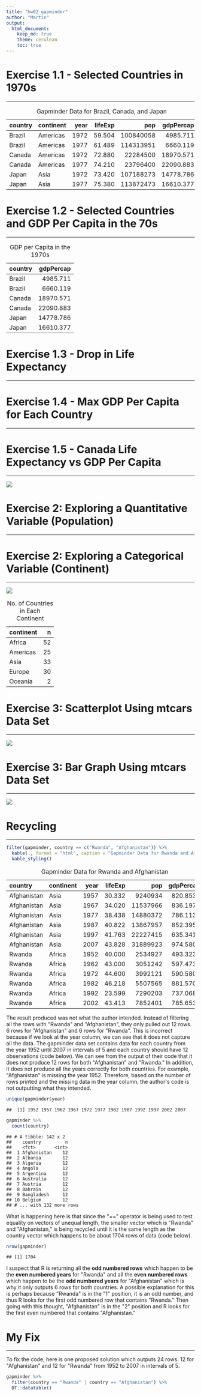 ```yaml
---
title: "hw02_gapminder"
author: "Martin"
output: 
  html_document:
    keep_md: true 
    theme: cerulean
    toc: true
---
```




# Exercise 1.1 - Selected Countries in 1970s

-------------------------------------------------

<table class="table" style="margin-left: auto; margin-right: auto;">
<caption>Gapminder Data for Brazil, 
  Canada, and Japan</caption>
 <thead>
  <tr>
   <th style="text-align:left;"> country </th>
   <th style="text-align:left;"> continent </th>
   <th style="text-align:right;"> year </th>
   <th style="text-align:right;"> lifeExp </th>
   <th style="text-align:right;"> pop </th>
   <th style="text-align:right;"> gdpPercap </th>
  </tr>
 </thead>
<tbody>
  <tr>
   <td style="text-align:left;"> Brazil </td>
   <td style="text-align:left;"> Americas </td>
   <td style="text-align:right;"> 1972 </td>
   <td style="text-align:right;"> 59.504 </td>
   <td style="text-align:right;"> 100840058 </td>
   <td style="text-align:right;"> 4985.711 </td>
  </tr>
  <tr>
   <td style="text-align:left;"> Brazil </td>
   <td style="text-align:left;"> Americas </td>
   <td style="text-align:right;"> 1977 </td>
   <td style="text-align:right;"> 61.489 </td>
   <td style="text-align:right;"> 114313951 </td>
   <td style="text-align:right;"> 6660.119 </td>
  </tr>
  <tr>
   <td style="text-align:left;"> Canada </td>
   <td style="text-align:left;"> Americas </td>
   <td style="text-align:right;"> 1972 </td>
   <td style="text-align:right;"> 72.880 </td>
   <td style="text-align:right;"> 22284500 </td>
   <td style="text-align:right;"> 18970.571 </td>
  </tr>
  <tr>
   <td style="text-align:left;"> Canada </td>
   <td style="text-align:left;"> Americas </td>
   <td style="text-align:right;"> 1977 </td>
   <td style="text-align:right;"> 74.210 </td>
   <td style="text-align:right;"> 23796400 </td>
   <td style="text-align:right;"> 22090.883 </td>
  </tr>
  <tr>
   <td style="text-align:left;"> Japan </td>
   <td style="text-align:left;"> Asia </td>
   <td style="text-align:right;"> 1972 </td>
   <td style="text-align:right;"> 73.420 </td>
   <td style="text-align:right;"> 107188273 </td>
   <td style="text-align:right;"> 14778.786 </td>
  </tr>
  <tr>
   <td style="text-align:left;"> Japan </td>
   <td style="text-align:left;"> Asia </td>
   <td style="text-align:right;"> 1977 </td>
   <td style="text-align:right;"> 75.380 </td>
   <td style="text-align:right;"> 113872473 </td>
   <td style="text-align:right;"> 16610.377 </td>
  </tr>
</tbody>
</table>

# Exercise 1.2 - Selected Countries and GDP Per Capita in the 70s

-------------------------------------------------

<table class="table" style="margin-left: auto; margin-right: auto;">
<caption>GDP per Capita in the 1970s</caption>
 <thead>
  <tr>
   <th style="text-align:left;"> country </th>
   <th style="text-align:right;"> gdpPercap </th>
  </tr>
 </thead>
<tbody>
  <tr>
   <td style="text-align:left;"> Brazil </td>
   <td style="text-align:right;"> 4985.711 </td>
  </tr>
  <tr>
   <td style="text-align:left;"> Brazil </td>
   <td style="text-align:right;"> 6660.119 </td>
  </tr>
  <tr>
   <td style="text-align:left;"> Canada </td>
   <td style="text-align:right;"> 18970.571 </td>
  </tr>
  <tr>
   <td style="text-align:left;"> Canada </td>
   <td style="text-align:right;"> 22090.883 </td>
  </tr>
  <tr>
   <td style="text-align:left;"> Japan </td>
   <td style="text-align:right;"> 14778.786 </td>
  </tr>
  <tr>
   <td style="text-align:left;"> Japan </td>
   <td style="text-align:right;"> 16610.377 </td>
  </tr>
</tbody>
</table>

# Exercise 1.3 - Drop in Life Expectancy

-------------------------------------------------

<!--html_preserve--><div id="htmlwidget-07a683e575118d6040f0" style="width:100%;height:auto;" class="datatables html-widget"></div>
<script type="application/json" data-for="htmlwidget-07a683e575118d6040f0">{"x":{"filter":"none","data":[["1","2","3","4","5","6","7","8","9","10","11","12","13","14","15","16","17","18","19","20","21","22","23","24","25","26","27","28","29","30","31","32","33","34","35","36","37","38","39","40","41","42","43","44","45","46","47","48","49","50","51","52","53","54","55","56","57","58","59","60","61","62","63","64","65","66","67","68","69","70","71","72","73","74","75","76","77","78","79","80","81","82","83","84","85","86","87","88","89","90","91","92","93","94","95","96","97","98","99","100","101","102"],["Rwanda","Zimbabwe","Lesotho","Swaziland","Botswana","Cambodia","Namibia","South Africa","Zimbabwe","China","Botswana","Zambia","Iraq","Liberia","Cambodia","Kenya","Somalia","Zambia","Swaziland","Uganda","Swaziland","Lesotho","Cote d'Ivoire","South Africa","Gabon","Burundi","Congo, Rep.","Kenya","Central African Republic","Namibia","Congo, Dem. Rep.","Central African Republic","Uganda","Cote d'Ivoire","Malawi","Cameroon","Mozambique","Korea, Dem. Rep.","Rwanda","Cameroon","Lesotho","Zimbabwe","Tanzania","Mozambique","Malawi","Congo, Dem. Rep.","Iraq","Sierra Leone","South Africa","El Salvador","Montenegro","Cote d'Ivoire","Tanzania","Central African Republic","Korea, Dem. Rep.","Chad","Zambia","Congo, Rep.","Zambia","Gabon","Botswana","Bulgaria","Nigeria","Togo","Puerto Rico","Cameroon","Korea, Dem. Rep.","Uganda","Iraq","Eritrea","Slovak Republic","Hungary","Uganda","Trinidad and Tobago","Myanmar","Albania","Hungary","Trinidad and Tobago","Congo, Dem. Rep.","Benin","Poland","Jamaica","Croatia","Poland","Romania","Chad","Bulgaria","Serbia","Romania","Ghana","El Salvador","Bulgaria","Czech Republic","Norway","Netherlands","Denmark","Kenya","Angola","Gabon","Congo, Dem. Rep.","Nigeria","Jamaica"],["Africa","Africa","Africa","Africa","Africa","Asia","Africa","Africa","Africa","Asia","Africa","Africa","Asia","Africa","Asia","Africa","Africa","Africa","Africa","Africa","Africa","Africa","Africa","Africa","Africa","Africa","Africa","Africa","Africa","Africa","Africa","Africa","Africa","Africa","Africa","Africa","Africa","Asia","Africa","Africa","Africa","Africa","Africa","Africa","Africa","Africa","Asia","Africa","Africa","Americas","Europe","Africa","Africa","Africa","Asia","Africa","Africa","Africa","Africa","Africa","Africa","Europe","Africa","Africa","Americas","Africa","Asia","Africa","Asia","Africa","Europe","Europe","Africa","Americas","Asia","Europe","Europe","Americas","Africa","Africa","Europe","Americas","Europe","Europe","Europe","Africa","Europe","Europe","Europe","Africa","Americas","Europe","Europe","Europe","Europe","Europe","Africa","Africa","Africa","Africa","Africa","Americas"],[1992,1997,2002,2002,1997,1977,2002,2002,2002,1962,2002,1997,1992,1992,1972,1997,1992,1992,2007,1997,1997,1997,1997,2007,2002,1992,1997,2002,1997,1997,1997,2002,1992,1992,2002,2002,2002,1997,1987,1997,2007,1992,1997,2007,1997,1992,2002,1992,1997,1977,2002,2002,1992,1992,2002,2002,2002,1992,1987,1997,1992,1997,2002,2002,1992,1992,1992,1977,1997,1982,1972,1982,1982,2002,2002,1992,1992,1997,1987,2002,1987,2002,1982,1977,1992,1997,1992,1982,1987,2002,1982,1977,1972,1987,1972,1982,1992,1987,2007,1982,1997,1992],[23.599,46.809,44.593,43.869,52.556,31.22,51.479,53.365,39.989,44.50136,46.634,40.238,59.461,40.802,40.317,54.407,39.658,46.1,39.613,44.578,54.289,55.558,47.991,49.339,56.761,44.736,52.962,50.992,46.066,58.909,42.587,43.308,48.825,52.044,45.009,49.856,44.026,67.727,44.02,52.199,42.592,60.377,48.466,42.082,47.495,45.548,57.046,38.333,60.236,56.696,73.981,46.832,50.44,49.396,66.662,50.525,39.193,56.433,50.821,60.461,62.745,70.32,46.608,57.561,73.911,54.314,69.978,50.35,58.811,43.89,70.35,69.39,49.849,68.976,59.908,71.581,69.17,69.465,47.412,54.406,70.98,72.047,70.46,70.67,69.36,51.573,71.19,70.162,69.53,58.453,56.604,70.81,70.29,75.89,73.75,74.63,59.285,39.906,56.735,47.784,47.464,71.766],[7290203,11404948,2046772,1130269,1536536,6978607,1972153,44433622,11926563,665770000,1630347,9417789,17861905,1912974,7450606,28263827,6099799,8381163,1133066,21210254,1054486,1982823,14625967,43997828,1299304,5809236,2800947,31386842,3696513,1774766,47798986,4048013,18252190,12772596,11824495,15929988,18473780,21585105,6349365,14195809,2012649,10704340,30686889,19951656,10419991,41672143,24001816,4260884,42835005,4282586,720230,16252726,26605473,3265124,22215365,8835739,10595811,2409073,7272406,1126189,1342614,8066057,119901274,4977378,3585176,12467171,20711375,11457758,20775703,2637297,4593433,10705535,12939400,1101832,45598081,3326498,10348684,1138101,35481645,7026113,37740710,2664659,4413368,34621254,22797027,7562011,8658506,9032824,22686371,20550751,4474873,8797022,9862158,4186147,13329874,5117810,25020539,7874230,1454867,30646495,106207839,2378618],[737.0685949,792.4499603,1275.184575,4128.116943,8647.142313,524.9721832,4072.324751,7710.946444,672.0386227,487.6740183,11003.60508,1071.353818,3745.640687,636.6229191,421.6240257,1360.485021,926.9602964,1210.884633,4513.480643,816.559081,3876.76846,1186.147994,1786.265407,9269.657808,12521.71392,631.6998778,3484.164376,1287.514732,740.5063317,3899.52426,312.188423,738.6906068,644.1707969,1648.073791,665.4231186,1934.011449,633.6179466,1690.756814,847.991217,1694.337469,1569.331442,693.4207856,789.1862231,823.6856205,692.2758103,457.7191807,4390.717312,1068.696278,7479.188244,5138.922374,6557.194282,1648.800823,825.682454,747.9055252,1646.758151,1156.18186,1071.613938,4016.239529,1213.315116,14722.84188,7954.111645,5970.38876,1615.286395,886.2205765,14641.58711,1793.163278,3726.063507,843.7331372,3076.239795,524.8758493,9674.167626,12545.99066,682.2662268,11460.60023,611,2497.437901,10535.62855,8792.573126,672.774812,1372.877931,9082.351172,6994.774861,13221.82184,9508.141454,6598.409903,1004.961353,6302.623438,15181.0927,9696.273295,1111.984578,4098.344175,7612.240438,13108.4536,31540.9748,18794.74567,21688.04048,1341.921721,2430.208311,13206.48452,673.7478181,1624.941275,7404.923685],[-20.421,-13.568,-10.965,-10.42,-10.189,-9.097,-7.43,-6.871,-6.82,-6.0476,-5.922,-5.862,-5.583,-5.225,-5.098,-4.878,-4.843,-4.721,-4.256,-4.247,-4.185,-4.127,-4.053,-4.026,-3.7,-3.475,-3.471,-3.415,-3.33,-3.09,-2.961,-2.758,-2.684,-2.611,-2.486,-2.343,-2.318,-2.25099999999999,-2.198,-2.115,-2.001,-1.974,-1.974,-1.944,-1.925,-1.864,-1.765,-1.673,-1.652,-1.511,-1.464,-1.159,-1.095,-1.089,-1.065,-1.048,-1.045,-1.037,-1,-0.905000000000001,-0.877000000000002,-0.870000000000005,-0.856000000000002,-0.829000000000001,-0.718999999999994,-0.670999999999999,-0.669000000000011,-0.665999999999997,-0.649999999999999,-0.644999999999996,-0.63000000000001,-0.560000000000002,-0.501000000000005,-0.489000000000004,-0.420000000000002,-0.418999999999997,-0.409999999999997,-0.396999999999991,-0.372,-0.371000000000002,-0.339999999999989,-0.215000000000003,-0.180000000000007,-0.179999999999993,-0.170000000000002,-0.150999999999996,-0.150000000000006,-0.137999999999991,-0.129999999999995,-0.102999999999994,-0.0919999999999987,-0.0900000000000034,-0.0899999999999892,-0.0799999999999983,-0.0699999999999932,-0.0600000000000023,-0.054000000000002,-0.0360000000000014,-0.0260000000000034,-0.0200000000000031,-0.00800000000000267,-0.00399999999999068]],"container":"<table class=\"display\">\n  <thead>\n    <tr>\n      <th> <\/th>\n      <th>country<\/th>\n      <th>continent<\/th>\n      <th>year<\/th>\n      <th>lifeExp<\/th>\n      <th>pop<\/th>\n      <th>gdpPercap<\/th>\n      <th>increaseinlifeExp<\/th>\n    <\/tr>\n  <\/thead>\n<\/table>","options":{"columnDefs":[{"className":"dt-right","targets":[3,4,5,6,7]},{"orderable":false,"targets":0}],"order":[],"autoWidth":false,"orderClasses":false}},"evals":[],"jsHooks":[]}</script><!--/html_preserve-->

# Exercise 1.4 - Max GDP Per Capita for Each Country

-------------------------------------------------

<!--html_preserve--><div id="htmlwidget-238cf0e57a63dcc9c63a" style="width:100%;height:auto;" class="datatables html-widget"></div>
<script type="application/json" data-for="htmlwidget-238cf0e57a63dcc9c63a">{"x":{"filter":"none","data":[["1","2","3","4","5","6","7","8","9","10","11","12","13","14","15","16","17","18","19","20","21","22","23","24","25","26","27","28","29","30","31","32","33","34","35","36","37","38","39","40","41","42","43","44","45","46","47","48","49","50","51","52","53","54","55","56","57","58","59","60","61","62","63","64","65","66","67","68","69","70","71","72","73","74","75","76","77","78","79","80","81","82","83","84","85","86","87","88","89","90","91","92","93","94","95","96","97","98","99","100","101","102","103","104","105","106","107","108","109","110","111","112","113","114","115","116","117","118","119","120","121","122","123","124","125","126","127","128","129","130","131","132","133","134","135","136","137","138","139","140","141","142"],["Afghanistan","Albania","Algeria","Angola","Argentina","Australia","Austria","Bahrain","Bangladesh","Belgium","Benin","Bolivia","Bosnia and Herzegovina","Botswana","Brazil","Bulgaria","Burkina Faso","Burundi","Cambodia","Cameroon","Canada","Central African Republic","Chad","Chile","China","Colombia","Comoros","Congo, Dem. Rep.","Congo, Rep.","Costa Rica","Cote d'Ivoire","Croatia","Cuba","Czech Republic","Denmark","Djibouti","Dominican Republic","Ecuador","Egypt","El Salvador","Equatorial Guinea","Eritrea","Ethiopia","Finland","France","Gabon","Gambia","Germany","Ghana","Greece","Guatemala","Guinea","Guinea-Bissau","Haiti","Honduras","Hong Kong, China","Hungary","Iceland","India","Indonesia","Iran","Iraq","Ireland","Israel","Italy","Jamaica","Japan","Jordan","Kenya","Korea, Dem. Rep.","Korea, Rep.","Kuwait","Lebanon","Lesotho","Liberia","Libya","Madagascar","Malawi","Malaysia","Mali","Mauritania","Mauritius","Mexico","Mongolia","Montenegro","Morocco","Mozambique","Myanmar","Namibia","Nepal","Netherlands","New Zealand","Nicaragua","Niger","Nigeria","Norway","Oman","Pakistan","Panama","Paraguay","Peru","Philippines","Poland","Portugal","Puerto Rico","Reunion","Romania","Rwanda","Sao Tome and Principe","Saudi Arabia","Senegal","Serbia","Sierra Leone","Singapore","Slovak Republic","Slovenia","Somalia","South Africa","Spain","Sri Lanka","Sudan","Swaziland","Sweden","Switzerland","Syria","Taiwan","Tanzania","Thailand","Togo","Trinidad and Tobago","Tunisia","Turkey","Uganda","United Kingdom","United States","Uruguay","Venezuela","Vietnam","West Bank and Gaza","Yemen, Rep.","Zambia","Zimbabwe"],[978.0114388,5937.029526,6223.367465,5522.776375,12779.37964,34435.36744,36126.4927,29796.04834,1391.253792,33692.60508,1441.284873,3822.137084,7446.298803,12569.85177,9065.800825,10680.79282,1217.032994,631.6998778,1713.778686,2602.664206,36319.23501,1193.068753,1704.063724,13171.63885,4959.114854,7006.580419,1937.577675,905.8602303,4879.507522,9645.06142,2602.710169,14619.22272,8948.102923,22833.30851,35278.41874,3694.212352,6025.374752,7429.455877,5581.180998,5728.353514,12154.08975,913.47079,690.8055759,33207.0844,30470.0167,21745.57328,884.7552507,32170.37442,1327.60891,27538.41188,5186.050003,945.5835837,838.1239671,2011.159549,3548.330846,39724.97867,18008.94444,36180.78919,2452.210407,3540.651564,11888.59508,14688.23507,40675.99635,25523.2771,28569.7197,7433.889293,31656.06806,4519.461171,1463.249282,4106.525293,23348.13973,113523.1329,10461.05868,1569.331442,803.0054535,21951.21176,1748.562982,759.3499101,12451.6558,1042.581557,1803.151496,10956.99112,11977.57496,3095.772271,11732.51017,3820.17523,823.6856205,944,4811.060429,1091.359778,36797.93332,25185.00911,5486.371089,1054.384891,2013.977305,49357.19017,22316.19287,2605.94758,9809.185636,4258.503604,7408.905561,3190.481016,15389.92468,20509.64777,19328.70901,7670.122558,10808.47561,881.5706467,1890.218117,34167.7626,1712.472136,15870.87851,1465.010784,47143.17964,18678.31435,25768.25759,1450.992513,9269.657808,28821.0637,3970.095407,2602.394995,4513.480643,33859.74835,37506.41907,4184.548089,28718.27684,1107.482182,7458.396327,1649.660188,18008.50924,7092.923025,8458.276384,1056.380121,33203.26128,42951.65309,10611.46299,13143.95095,2441.576404,7110.667619,2280.769906,1777.077318,799.3621758]],"container":"<table class=\"display\">\n  <thead>\n    <tr>\n      <th> <\/th>\n      <th>country<\/th>\n      <th>maxgdpPercap<\/th>\n    <\/tr>\n  <\/thead>\n<\/table>","options":{"columnDefs":[{"className":"dt-right","targets":2},{"orderable":false,"targets":0}],"order":[],"autoWidth":false,"orderClasses":false}},"evals":[],"jsHooks":[]}</script><!--/html_preserve-->


# Exercise 1.5 - Canada Life Expectancy vs GDP Per Capita

-------------------------------------------------

![](hw02_gapminder_files/figure-html/unnamed-chunk-6-1.png)<!-- -->


# Exercise 2: Exploring a Quantitative Variable (Population)

-------------------------------------------------

<!--html_preserve--><div id="htmlwidget-1af3b3c90cee24925acb" style="width:100%;height:auto;" class="datatables html-widget"></div>
<script type="application/json" data-for="htmlwidget-1af3b3c90cee24925acb">{"x":{"filter":"none","data":[["1","2","3","4","5","6","7","8","9","10","11","12","13","14","15","16","17","18","19","20","21","22","23","24","25","26","27","28","29","30","31","32","33","34","35","36","37","38","39","40","41","42","43","44","45","46","47","48","49","50","51","52","53","54","55","56","57","58","59","60","61","62","63","64","65","66","67","68","69","70","71","72","73","74","75","76","77","78","79","80","81","82","83","84","85","86","87","88","89","90","91","92","93","94","95","96","97","98","99","100","101","102","103","104","105","106","107","108","109","110","111","112","113","114","115","116","117","118","119","120","121","122","123","124","125","126","127","128","129","130","131","132","133","134","135","136","137","138","139","140","141","142"],["Afghanistan","Albania","Algeria","Angola","Argentina","Australia","Austria","Bahrain","Bangladesh","Belgium","Benin","Bolivia","Bosnia and Herzegovina","Botswana","Brazil","Bulgaria","Burkina Faso","Burundi","Cambodia","Cameroon","Canada","Central African Republic","Chad","Chile","China","Colombia","Comoros","Congo, Dem. Rep.","Congo, Rep.","Costa Rica","Cote d'Ivoire","Croatia","Cuba","Czech Republic","Denmark","Djibouti","Dominican Republic","Ecuador","Egypt","El Salvador","Equatorial Guinea","Eritrea","Ethiopia","Finland","France","Gabon","Gambia","Germany","Ghana","Greece","Guatemala","Guinea","Guinea-Bissau","Haiti","Honduras","Hong Kong, China","Hungary","Iceland","India","Indonesia","Iran","Iraq","Ireland","Israel","Italy","Jamaica","Japan","Jordan","Kenya","Korea, Dem. Rep.","Korea, Rep.","Kuwait","Lebanon","Lesotho","Liberia","Libya","Madagascar","Malawi","Malaysia","Mali","Mauritania","Mauritius","Mexico","Mongolia","Montenegro","Morocco","Mozambique","Myanmar","Namibia","Nepal","Netherlands","New Zealand","Nicaragua","Niger","Nigeria","Norway","Oman","Pakistan","Panama","Paraguay","Peru","Philippines","Poland","Portugal","Puerto Rico","Reunion","Romania","Rwanda","Sao Tome and Principe","Saudi Arabia","Senegal","Serbia","Sierra Leone","Singapore","Slovak Republic","Slovenia","Somalia","South Africa","Spain","Sri Lanka","Sudan","Swaziland","Sweden","Switzerland","Syria","Taiwan","Tanzania","Thailand","Togo","Trinidad and Tobago","Tunisia","Turkey","Uganda","United Kingdom","United States","Uruguay","Venezuela","Vietnam","West Bank and Gaza","Yemen, Rep.","Zambia","Zimbabwe"],[8425333,1282697,9279525,4232095,17876956,8691212,6927772,120447,46886859,8730405,1738315,2883315,2791000,442308,56602560,7274900,4469979,2445618,4693836,5009067,14785584,1291695,2682462,6377619,556263527,12350771,153936,14100005,854885,926317,2977019,3882229,6007797,9125183,4334000,63149,2491346,3548753,22223309,2042865,192675,1438760,20860941,4090500,42459667,420702,284320,69145952,5581001,7733250,3146381,2664249,580653,3201488,1517453,2125900,9504000,147962,372000000,82052000,17272000,5441766,2830000,1620914,47666000,1426095,86459025,607914,6464046,8865488,20947571,160000,1439529,748747,863308,1019729,4762912,2917802,6748378,3838168,1022556,516556,30144317,800663,413834,9939217,6446316,20092996,485831,9182536,10381988,1994794,1165790,3379468,33119096,3327728,507833,41346560,940080,1555876,8025700,22438691,25730551,8526050,2227000,257700,16630000,2534927,60011,4005677,2755589,6860147,2143249,1127000,3558137,1489518,2526994,14264935,28549870,7982342,8504667,290243,7124673,4815000,3661549,8550362,8322925,21289402,1219113,662850,3647735,22235677,5824797,50430000,157553000,2252965,5439568,26246839,1030585,4963829,2672000,3080907],[31889923,3600523,33333216,12420476,40301927,20434176,8199783,708573,150448339,10392226,8078314,9119152,4552198,1639131,190010647,8971958,14326203,8390505,14131858,17696293,33390141,4369038,10238807,16284741,1318683096,44227550,710960,64606759,3800610,4133884,18013409,4494013,11416987,10315702,5468120,496374,9319622,13755680,80264543,6939688,551201,4906585,76511887,5238460,61083916,1454867,1688359,82400996,22873338,10706290,12572928,9947814,1472041,8502814,7483763,6980412,10705535,301931,1110396331,223547000,69453570,27499638,4109086,6426679,58147733,2780132,127467972,6053193,35610177,23301725,49044790,2505559,3921278,2046772,3193942,6036914,19167654,13327079,24821286,12031795,3270065,1250882,108700891,2874127,720230,33757175,19951656,47761980,2055080,28901790,16570613,4115771,5675356,12894865,135031164,4627926,3204897,169270617,3242173,6667147,28674757,91077287,38654957,10642836,3942491,798094,22797027,8860588,199579,27601038,12267493,10336594,6144562,4553009,5447502,2011612,9118773,44433622,40448191,20378239,42292929,1133066,9031088,7554661,19314747,23174294,38139640,65068149,5701579,1191336,10276158,71158647,29170398,60776238,301139947,3447496,26084662,85262356,4018332,22211743,11746035,12311143],[15823715.4166667,2580249.16666667,19875406.1666667,7309390.08333333,28602239.9166667,14649312.5,7583298.41666667,373913.166666667,90755395.3333333,9725118.66666667,4017496.66666667,5610395.16666667,3816524.75,971186.166666667,122312126.666667,8182985.33333333,7548677.25,4651608.33333333,8510430.66666667,9816648.41666667,24462967.3333333,2560963,5329256.33333333,11205725.3333333,958160051.916667,27256099.5833333,361683.916666667,32681655.25,1923209.08333333,2400007.75,9153109.5,4289916.25,9232575.5,9986262.83333333,4994187.33333333,260243.916666667,5735697.41666667,8212243.41666667,46522774.25,4343441.41666667,327551,2820216.83333333,41632518.75,4771321,52952564.3333333,795415.416666667,793138.583333333,77547043.3333333,12616626.4166667,9424181.08333333,6858694.75,5360550.66666667,882008.416666667,5401633.75,3920593.41666667,4792259.33333333,10217645.6666667,226978.083333333,701130739.833333,148322833.333333,42301706.8333333,14187495.1666667,3340825.91666667,3845610.75,54536958,2135122.83333333,111758808,2667972.75,18206250.1666667,16453881.25,36499386.3333333,1206495.58333333,2781846.41666667,1389696.41666667,1813857.16666667,3166803.58333333,9902402.16666667,7016377.41666667,14574055.3333333,7112340.08333333,1782723.83333333,926072.25,68414297.4166667,1734850.66666667,564269.666666667,20555741.9166667,12046695.3333333,33432292.5,1157849.75,16551744.5833333,13786797.9166667,3100032.16666667,3040975.16666667,6857373.83333333,73708017.8333333,4031441.08333333,1438205.33333333,93683385.75,1985290.25,3555485.91666667,17559093,52636628.5833333,34323304.4166667,9586273.91666667,3115178.25,518497.75,20819090.1666667,5298435.66666667,105977.833333333,12478368,6446305.41666667,8783886.75,3605424.91666667,2667817.41666667,4774507.08333333,1794381.41666667,5197197.83333333,29928352.1666667,35851798.4166667,14545831.75,21560331.4166667,679052,8220028.91666667,6384293.16666667,9865378.75,16874723.9166667,20499497.6666667,44961631.1666667,2895964,1006469.66666667,6686770.25,45909008.25,14361049.4166667,56087800.6666667,228211232.5,2912487.16666667,15129801.3333333,54568570.9166667,1848606.5,10843191.8333333,6353804.83333333,7641966.08333333],[13473708.5,2644572.5,18593278.5,6589529.5,28162601,14629150,7571521.5,337688.5,86751356,9839051.5,3404935,5360970,3952500,875909.5,121638445,8188141.5,6262085,4207412.5,7361545.5,8605348,24499150,2322252,4631689,11043452.5,971868000,26429528,326691,28563682.5,1655752,2266412,8242762.5,4366020.5,9663606,10195329.5,5103114.5,267342.5,5635574.5,7822358,42232837,4378729.5,281543,2574969.5,36364777.5,4782917.5,53799292,730120.5,661898.5,78248019.5,10969215.5,9547479.5,6049530,4468761.5,785607.5,5053476.5,3362341.5,4924100,10234053,227910,671000000,145034000,39276715,13028117,3375950,3677169.5,56297440.5,2227561.5,116163723.5,2142341.5,16080928,16986419,37881000,1279226,3088114.5,1331665.5,1808295.5,3032928.5,8589321.5,6070035.5,13643648.5,6744952.5,1539412,952532.5,67700440,1642016,561310.5,19297835.5,11857545.5,33104264.5,1038018,14864756,14081695,3187775,2767010.5,6059637,67624274.5,4078996,1152790.5,84807387,1938043.5,3175466.5,17057614,50153868,35424317.5,9761125,3179914.5,504952.5,21967326.5,5082318.5,92694.5,9691588.5,5704319,8859595.5,3302709.5,2488584.5,4937923,1804085.5,5091279,29134980.5,37211155,14763493.5,18736019.5,600663,8288454,6434763,8671498.5,17643293,18486973.5,46487722.5,2476673.5,1047808.5,6369579.5,44866412,12198579,56259352,226213417.5,2913758.5,14562164.5,53337843.5,1343483.5,9030804,5658478.5,7139315.5],[7114583.47431877,828585.541696081,8613355.34416447,2672280.58533307,7546608.98902828,3915202.96477682,437659.982043233,210893.261610458,34711660.6898279,520635.932944481,2105001.96175894,2082914.95811475,543112.830304604,471096.527435308,45747618.4416216,607579.740642304,3247807.8782713,1874538.36976197,3053246.42740448,4363640.08217063,5940792.54911187,1072158.02132259,2464303.84933866,3333125.56815429,264394872.832153,10535047.0825406,182998.737989915,16566210.8785384,975312.457178953,1090414.2027696,5283531.06779927,216541.175494985,1854709.94882138,394680.013303029,352059.869877097,154990.060305614,2291310.47426681,3549023.58331534,19665799.0824525,1575965.94889844,116418.759710561,1185915.90730692,18535274.2607566,358939.600382977,6086808.67851339,356404.480223207,466407.728330337,4341644.08617859,5776407.6434499,1036629.38108077,3062764.84177593,2504846.50405886,313291.696473679,1663698.25465651,1979896.30883261,1615040.80980002,354481.779779321,48541.6842170602,251724253.318421,49157535.9798074,19416535.6183242,7250266.74007816,428289.538843114,1610254.72964882,3601411.13391452,442525.830657238,14889878.3679787,1859372.86761121,9971073.26141502,5118303.79305865,9797922.5890673,783682.318609276,812785.196425505,488487.731897027,726030.430276337,1707794.24768689,4710772.17627521,3598828.08097054,5990940.32455119,2591012.75928382,737419.737732223,237493.395071076,26954820.6345337,729439.247637318,99737.9390059345,7919829.53949632,4457508.77239705,9626165.74592598,562803.034660541,6673251.07717592,2005630.56080464,654710.831920868,1528207.10802334,3094078.75142296,33876389.2275405,410795.489364556,909787.104334988,43052702.0260065,768969.5475213,1680388.6933833,7053307.63307065,22869649.4281032,4488220.09578177,681823.122248986,622713.273767328,171005.649117813,2165460.61209815,2181339.70217451,45906.1434665307,8374426.33387142,3195291.48338132,1192153.34758198,1270944.68612757,1090842.48103885,642509.591058157,202207.727442242,2159472.55533016,11304595.7024125,4323927.60225968,4158368.72844205,11295141.9501591,321256.623507523,636565.981839269,858200.909649508,5314789.43007301,4962817.65448233,10127002.9740614,15156143.0778651,1493490.51688337,165523.467481109,2370108.78692662,16677684.3290244,7532106.37385067,3174338.5628301,45790185.6356751,368526.988520721,7067984.9557457,20525848.2995544,1023056.73358621,5590408.43559827,3096948.73643177,3376895.17407311]],"container":"<table class=\"display\">\n  <thead>\n    <tr>\n      <th> <\/th>\n      <th>country<\/th>\n      <th>min_pop<\/th>\n      <th>max_pop<\/th>\n      <th>mean_pop<\/th>\n      <th>median_pop<\/th>\n      <th>sd_pop<\/th>\n    <\/tr>\n  <\/thead>\n<\/table>","options":{"columnDefs":[{"className":"dt-right","targets":[2,3,4,5,6]},{"orderable":false,"targets":0}],"order":[],"autoWidth":false,"orderClasses":false}},"evals":[],"jsHooks":[]}</script><!--/html_preserve-->

# Exercise 2: Exploring a Categorical Variable (Continent)

-------------------------------------------------

![](hw02_gapminder_files/figure-html/unnamed-chunk-8-1.png)<!-- -->

<table class="table" style="margin-left: auto; margin-right: auto;">
<caption>No. of Countries in Each 
  Continent</caption>
 <thead>
  <tr>
   <th style="text-align:left;"> continent </th>
   <th style="text-align:right;"> n </th>
  </tr>
 </thead>
<tbody>
  <tr>
   <td style="text-align:left;"> Africa </td>
   <td style="text-align:right;"> 52 </td>
  </tr>
  <tr>
   <td style="text-align:left;"> Americas </td>
   <td style="text-align:right;"> 25 </td>
  </tr>
  <tr>
   <td style="text-align:left;"> Asia </td>
   <td style="text-align:right;"> 33 </td>
  </tr>
  <tr>
   <td style="text-align:left;"> Europe </td>
   <td style="text-align:right;"> 30 </td>
  </tr>
  <tr>
   <td style="text-align:left;"> Oceania </td>
   <td style="text-align:right;"> 2 </td>
  </tr>
</tbody>
</table>


# Exercise 3: Scatterplot Using mtcars Data Set

-------------------------------------------------

![](hw02_gapminder_files/figure-html/unnamed-chunk-10-1.png)<!-- -->


# Exercise 3: Bar Graph Using mtcars Data Set

-------------------------------------------------

![](hw02_gapminder_files/figure-html/unnamed-chunk-11-1.png)<!-- -->



# Recycling

-------------------------------------------------


```r
filter(gapminder, country == c("Rwanda", "Afghanistan")) %>%
  kable(., format = "html", caption = "Gapminder Data for Rwanda and Afghanistan")%>%
  kable_styling()
```

<table class="table" style="margin-left: auto; margin-right: auto;">
<caption>Gapminder Data for Rwanda and Afghanistan</caption>
 <thead>
  <tr>
   <th style="text-align:left;"> country </th>
   <th style="text-align:left;"> continent </th>
   <th style="text-align:right;"> year </th>
   <th style="text-align:right;"> lifeExp </th>
   <th style="text-align:right;"> pop </th>
   <th style="text-align:right;"> gdpPercap </th>
  </tr>
 </thead>
<tbody>
  <tr>
   <td style="text-align:left;"> Afghanistan </td>
   <td style="text-align:left;"> Asia </td>
   <td style="text-align:right;"> 1957 </td>
   <td style="text-align:right;"> 30.332 </td>
   <td style="text-align:right;"> 9240934 </td>
   <td style="text-align:right;"> 820.8530 </td>
  </tr>
  <tr>
   <td style="text-align:left;"> Afghanistan </td>
   <td style="text-align:left;"> Asia </td>
   <td style="text-align:right;"> 1967 </td>
   <td style="text-align:right;"> 34.020 </td>
   <td style="text-align:right;"> 11537966 </td>
   <td style="text-align:right;"> 836.1971 </td>
  </tr>
  <tr>
   <td style="text-align:left;"> Afghanistan </td>
   <td style="text-align:left;"> Asia </td>
   <td style="text-align:right;"> 1977 </td>
   <td style="text-align:right;"> 38.438 </td>
   <td style="text-align:right;"> 14880372 </td>
   <td style="text-align:right;"> 786.1134 </td>
  </tr>
  <tr>
   <td style="text-align:left;"> Afghanistan </td>
   <td style="text-align:left;"> Asia </td>
   <td style="text-align:right;"> 1987 </td>
   <td style="text-align:right;"> 40.822 </td>
   <td style="text-align:right;"> 13867957 </td>
   <td style="text-align:right;"> 852.3959 </td>
  </tr>
  <tr>
   <td style="text-align:left;"> Afghanistan </td>
   <td style="text-align:left;"> Asia </td>
   <td style="text-align:right;"> 1997 </td>
   <td style="text-align:right;"> 41.763 </td>
   <td style="text-align:right;"> 22227415 </td>
   <td style="text-align:right;"> 635.3414 </td>
  </tr>
  <tr>
   <td style="text-align:left;"> Afghanistan </td>
   <td style="text-align:left;"> Asia </td>
   <td style="text-align:right;"> 2007 </td>
   <td style="text-align:right;"> 43.828 </td>
   <td style="text-align:right;"> 31889923 </td>
   <td style="text-align:right;"> 974.5803 </td>
  </tr>
  <tr>
   <td style="text-align:left;"> Rwanda </td>
   <td style="text-align:left;"> Africa </td>
   <td style="text-align:right;"> 1952 </td>
   <td style="text-align:right;"> 40.000 </td>
   <td style="text-align:right;"> 2534927 </td>
   <td style="text-align:right;"> 493.3239 </td>
  </tr>
  <tr>
   <td style="text-align:left;"> Rwanda </td>
   <td style="text-align:left;"> Africa </td>
   <td style="text-align:right;"> 1962 </td>
   <td style="text-align:right;"> 43.000 </td>
   <td style="text-align:right;"> 3051242 </td>
   <td style="text-align:right;"> 597.4731 </td>
  </tr>
  <tr>
   <td style="text-align:left;"> Rwanda </td>
   <td style="text-align:left;"> Africa </td>
   <td style="text-align:right;"> 1972 </td>
   <td style="text-align:right;"> 44.600 </td>
   <td style="text-align:right;"> 3992121 </td>
   <td style="text-align:right;"> 590.5807 </td>
  </tr>
  <tr>
   <td style="text-align:left;"> Rwanda </td>
   <td style="text-align:left;"> Africa </td>
   <td style="text-align:right;"> 1982 </td>
   <td style="text-align:right;"> 46.218 </td>
   <td style="text-align:right;"> 5507565 </td>
   <td style="text-align:right;"> 881.5706 </td>
  </tr>
  <tr>
   <td style="text-align:left;"> Rwanda </td>
   <td style="text-align:left;"> Africa </td>
   <td style="text-align:right;"> 1992 </td>
   <td style="text-align:right;"> 23.599 </td>
   <td style="text-align:right;"> 7290203 </td>
   <td style="text-align:right;"> 737.0686 </td>
  </tr>
  <tr>
   <td style="text-align:left;"> Rwanda </td>
   <td style="text-align:left;"> Africa </td>
   <td style="text-align:right;"> 2002 </td>
   <td style="text-align:right;"> 43.413 </td>
   <td style="text-align:right;"> 7852401 </td>
   <td style="text-align:right;"> 785.6538 </td>
  </tr>
</tbody>
</table>

The result produced was not what the author intended. Instead of filtering all the rows with "Rwanda" and "Afghanistan", they only pulled out 12 rows. 6 rows for "Afghanistan" and 6 rows for "Rwanda". This is incorrect because if we look at the year column, we can see that it does not capture all the data. The gapminder data set contains data for each country from the year 1952 until 2007 in intervals of 5 and each country should have 12 observations (code below). We can see from the output of their code that it does not produce 12 rows for both "Afghanistan" and "Rwanda." In addition, it does not produce all the years correctly for both countries. For example, "Afghanistan" is missing the year 1952. Therefore, based on the number of rows printed and the missing data in the year column, the author's code is not outputting what they intended. 


```r
unique(gapminder$year)
```

```
##  [1] 1952 1957 1962 1967 1972 1977 1982 1987 1992 1997 2002 2007
```


```r
gapminder %>%
  count(country)
```

```
## # A tibble: 142 x 2
##    country         n
##    <fct>       <int>
##  1 Afghanistan    12
##  2 Albania        12
##  3 Algeria        12
##  4 Angola         12
##  5 Argentina      12
##  6 Australia      12
##  7 Austria        12
##  8 Bahrain        12
##  9 Bangladesh     12
## 10 Belgium        12
## # ... with 132 more rows
```


What is happening here is that since the "==" operator is being used to test equality on vectors of unequal length, the smaller vector which is "Rwanda" and "Afghanistan," is being recycled until it is the same length as the country vector which happens to be about 1704 rows of data (code below).


```r
nrow(gapminder)
```

```
## [1] 1704
```

I suspect that R is returning all the **odd numbered rows** which happen to be the **even numbered years** for "Rwanda" and all the **even numbered rows** which happen to be the **odd numbered years** for "Afghanistan" which is why it only outputs 6 rows for both countries. A possible explanation for this is perhaps because "Rwanda" is in the "1" position, it is an odd number, and thus R looks for the first odd numbered row that contains "Rwanda." Then going with this thought, "Afghanistan" is in the "2" position and R looks for the first even numbered that contains "Afghanistan."


# My Fix 

----------------------

To fix the code, here is one proposed solution which outputs 24 rows. 12 for "Afghanistan" and 12 for "Rwanda" from 1952 to 2007 in intervals of 5. 

```r
gapminder %>%
  filter(country == "Rwanda" | country == "Afghanistan") %>%
  DT::datatable()
```

<!--html_preserve--><div id="htmlwidget-11844175a5b7d4d4b90b" style="width:100%;height:auto;" class="datatables html-widget"></div>
<script type="application/json" data-for="htmlwidget-11844175a5b7d4d4b90b">{"x":{"filter":"none","data":[["1","2","3","4","5","6","7","8","9","10","11","12","13","14","15","16","17","18","19","20","21","22","23","24"],["Afghanistan","Afghanistan","Afghanistan","Afghanistan","Afghanistan","Afghanistan","Afghanistan","Afghanistan","Afghanistan","Afghanistan","Afghanistan","Afghanistan","Rwanda","Rwanda","Rwanda","Rwanda","Rwanda","Rwanda","Rwanda","Rwanda","Rwanda","Rwanda","Rwanda","Rwanda"],["Asia","Asia","Asia","Asia","Asia","Asia","Asia","Asia","Asia","Asia","Asia","Asia","Africa","Africa","Africa","Africa","Africa","Africa","Africa","Africa","Africa","Africa","Africa","Africa"],[1952,1957,1962,1967,1972,1977,1982,1987,1992,1997,2002,2007,1952,1957,1962,1967,1972,1977,1982,1987,1992,1997,2002,2007],[28.801,30.332,31.997,34.02,36.088,38.438,39.854,40.822,41.674,41.763,42.129,43.828,40,41.5,43,44.1,44.6,45,46.218,44.02,23.599,36.087,43.413,46.242],[8425333,9240934,10267083,11537966,13079460,14880372,12881816,13867957,16317921,22227415,25268405,31889923,2534927,2822082,3051242,3451079,3992121,4657072,5507565,6349365,7290203,7212583,7852401,8860588],[779.4453145,820.8530296,853.10071,836.1971382,739.9811058,786.11336,978.0114388,852.3959448,649.3413952,635.341351,726.7340548,974.5803384,493.3238752,540.2893983,597.4730727,510.9637142,590.5806638,670.0806011,881.5706467,847.991217,737.0685949,589.9445051,785.6537648,863.0884639]],"container":"<table class=\"display\">\n  <thead>\n    <tr>\n      <th> <\/th>\n      <th>country<\/th>\n      <th>continent<\/th>\n      <th>year<\/th>\n      <th>lifeExp<\/th>\n      <th>pop<\/th>\n      <th>gdpPercap<\/th>\n    <\/tr>\n  <\/thead>\n<\/table>","options":{"columnDefs":[{"className":"dt-right","targets":[3,4,5,6]},{"orderable":false,"targets":0}],"order":[],"autoWidth":false,"orderClasses":false}},"evals":[],"jsHooks":[]}</script><!--/html_preserve-->

